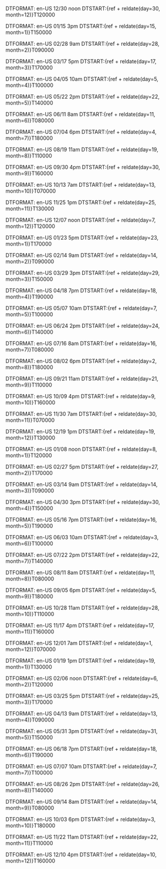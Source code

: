 DTFORMAT: en-US
12/30 noon
DTSTART:{ref + reldate(day=30, month=12)}T120000

DTFORMAT: en-US
01/15 3pm
DTSTART:{ref + reldate(day=15, month=1)}T150000

DTFORMAT: en-US
02/28 9am
DTSTART:{ref + reldate(day=28, month=2)}T090000

DTFORMAT: en-US
03/17 5pm
DTSTART:{ref + reldate(day=17, month=3)}T170000

DTFORMAT: en-US
04/05 10am
DTSTART:{ref + reldate(day=5, month=4)}T100000

DTFORMAT: en-US
05/22 2pm
DTSTART:{ref + reldate(day=22, month=5)}T140000

DTFORMAT: en-US
06/11 8am
DTSTART:{ref + reldate(day=11, month=6)}T080000

DTFORMAT: en-US
07/04 6pm
DTSTART:{ref + reldate(day=4, month=7)}T180000

DTFORMAT: en-US
08/19 11am
DTSTART:{ref + reldate(day=19, month=8)}T110000

DTFORMAT: en-US
09/30 4pm
DTSTART:{ref + reldate(day=30, month=9)}T160000

DTFORMAT: en-US
10/13 7am
DTSTART:{ref + reldate(day=13, month=10)}T070000

DTFORMAT: en-US
11/25 1pm
DTSTART:{ref + reldate(day=25, month=11)}T130000

DTFORMAT: en-US
12/07 noon
DTSTART:{ref + reldate(day=7, month=12)}T120000

DTFORMAT: en-US
01/23 5pm
DTSTART:{ref + reldate(day=23, month=1)}T170000

DTFORMAT: en-US
02/14 9am
DTSTART:{ref + reldate(day=14, month=2)}T090000

DTFORMAT: en-US
03/29 3pm
DTSTART:{ref + reldate(day=29, month=3)}T150000

DTFORMAT: en-US
04/18 7pm
DTSTART:{ref + reldate(day=18, month=4)}T190000

DTFORMAT: en-US
05/07 10am
DTSTART:{ref + reldate(day=7, month=5)}T100000

DTFORMAT: en-US
06/24 2pm
DTSTART:{ref + reldate(day=24, month=6)}T140000

DTFORMAT: en-US
07/16 8am
DTSTART:{ref + reldate(day=16, month=7)}T080000

DTFORMAT: en-US
08/02 6pm
DTSTART:{ref + reldate(day=2, month=8)}T180000

DTFORMAT: en-US
09/21 11am
DTSTART:{ref + reldate(day=21, month=9)}T110000

DTFORMAT: en-US
10/09 4pm
DTSTART:{ref + reldate(day=9, month=10)}T160000

DTFORMAT: en-US
11/30 7am
DTSTART:{ref + reldate(day=30, month=11)}T070000

DTFORMAT: en-US
12/19 1pm
DTSTART:{ref + reldate(day=19, month=12)}T130000

DTFORMAT: en-US
01/08 noon
DTSTART:{ref + reldate(day=8, month=1)}T120000

DTFORMAT: en-US
02/27 5pm
DTSTART:{ref + reldate(day=27, month=2)}T170000

DTFORMAT: en-US
03/14 9am
DTSTART:{ref + reldate(day=14, month=3)}T090000

DTFORMAT: en-US
04/30 3pm
DTSTART:{ref + reldate(day=30, month=4)}T150000

DTFORMAT: en-US
05/16 7pm
DTSTART:{ref + reldate(day=16, month=5)}T190000

DTFORMAT: en-US
06/03 10am
DTSTART:{ref + reldate(day=3, month=6)}T100000

DTFORMAT: en-US
07/22 2pm
DTSTART:{ref + reldate(day=22, month=7)}T140000

DTFORMAT: en-US
08/11 8am
DTSTART:{ref + reldate(day=11, month=8)}T080000

DTFORMAT: en-US
09/05 6pm
DTSTART:{ref + reldate(day=5, month=9)}T180000

DTFORMAT: en-US
10/28 11am
DTSTART:{ref + reldate(day=28, month=10)}T110000

DTFORMAT: en-US
11/17 4pm
DTSTART:{ref + reldate(day=17, month=11)}T160000

DTFORMAT: en-US
12/01 7am
DTSTART:{ref + reldate(day=1, month=12)}T070000

DTFORMAT: en-US
01/19 1pm
DTSTART:{ref + reldate(day=19, month=1)}T130000

DTFORMAT: en-US
02/06 noon
DTSTART:{ref + reldate(day=6, month=2)}T120000

DTFORMAT: en-US
03/25 5pm
DTSTART:{ref + reldate(day=25, month=3)}T170000

DTFORMAT: en-US
04/13 9am
DTSTART:{ref + reldate(day=13, month=4)}T090000

DTFORMAT: en-US
05/31 3pm
DTSTART:{ref + reldate(day=31, month=5)}T150000

DTFORMAT: en-US
06/18 7pm
DTSTART:{ref + reldate(day=18, month=6)}T190000

DTFORMAT: en-US
07/07 10am
DTSTART:{ref + reldate(day=7, month=7)}T100000

DTFORMAT: en-US
08/26 2pm
DTSTART:{ref + reldate(day=26, month=8)}T140000

DTFORMAT: en-US
09/14 8am
DTSTART:{ref + reldate(day=14, month=9)}T080000

DTFORMAT: en-US
10/03 6pm
DTSTART:{ref + reldate(day=3, month=10)}T180000

DTFORMAT: en-US
11/22 11am
DTSTART:{ref + reldate(day=22, month=11)}T110000

DTFORMAT: en-US
12/10 4pm
DTSTART:{ref + reldate(day=10, month=12)}T160000